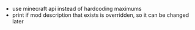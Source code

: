 - use minecraft api instead of hardcoding maximums
- print if mod description that exists is overridden, so it can be changed later
